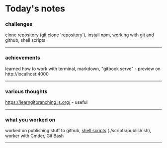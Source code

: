 # Today's notes


###  challenges

clone repository (git clone 'repository'), install npm, working with git and github, shell scripts
___ 

###  achievements

learned how to work with terminal, markdown, "gitbook serve" - preview on http://localhost:4000
___ 

###  various thoughts

https://learngitbranching.js.org/ - useful

___ 

###  what you worked on

worked on publishing stuff to github, [shell scripts](https://en.wikipedia.org/wiki/Shell_script) (./scripts/publish.sh), worker with Cmder, Git Bash
___

